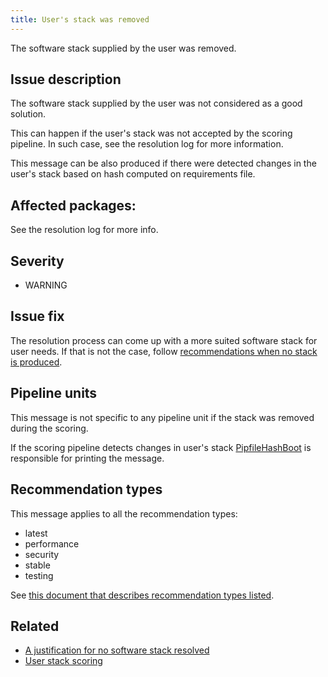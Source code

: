 ```yaml
---
title: User's stack was removed
---
```


The software stack supplied by the user was removed.

## Issue description

The software stack supplied by the user was not considered as a good solution.

This can happen if the user's stack was not accepted by the scoring pipeline.
In such case, see the resolution log for more information.

This message can be also produced if there were detected changes in the user's
stack based on hash computed on requirements file.

## Affected packages:

See the resolution log for more info.

## Severity

 * WARNING

## Issue fix

The resolution process can come up with a more suited software stack for user
needs. If that is not the case, follow [recommendations when no stack is
produced][1].

## Pipeline units

This message is not specific to any pipeline unit if the stack was removed
during the scoring.

If the scoring pipeline detects changes in user's stack
[PipfileHashBoot](https://thoth-station.ninja/docs/developers/adviser/thoth.adviser.boots.html#thoth.adviser.boots.PipfileHashBoot)
is responsible for printing the message.

## Recommendation types

This message applies to all the recommendation types:

 * latest
 * performance
 * security
 * stable
 * testing

See [this document that describes recommendation types
listed](http://thoth-station.ninja/recommendation-types).

## Related

 * [A justification for no software stack resolved][1]
 * [User stack scoring][2]

[1]: https://thoths-tation.ninja/j/no_stack
[2]: https://thoth-station.ninja/j/user_stack
